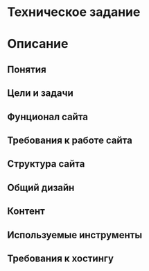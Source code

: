 # Техническое задание

# Описание

## Понятия

## Цели и задачи

## Фунционал сайта

## Требования к работе сайта

## Структура сайта

## Общий дизайн

## Контент

## Используемые инструменты

## Требования к хостингу

